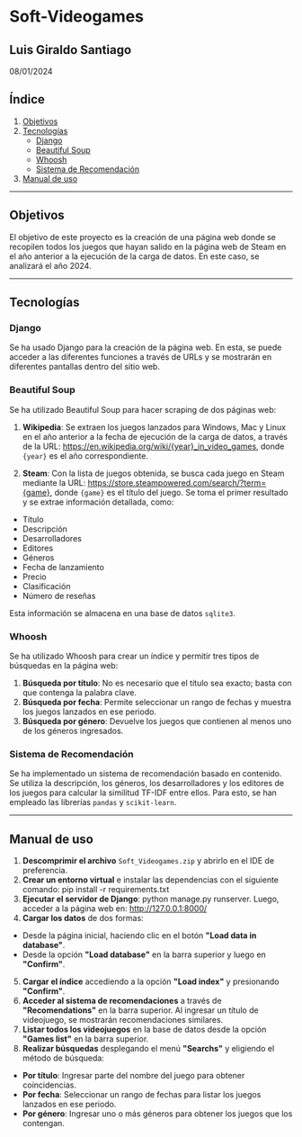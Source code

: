 # Soft-Videogames

## Luis Giraldo Santiago  
08/01/2024  

## Índice  
1. [Objetivos](#objetivos)  
2. [Tecnologías](#tecnologías)  
   - [Django](#django)  
   - [Beautiful Soup](#beautiful-soup)  
   - [Whoosh](#whoosh)  
   - [Sistema de Recomendación](#sistema-de-recomendación)  
3. [Manual de uso](#manual-de-uso)  

---

## Objetivos  

El objetivo de este proyecto es la creación de una página web donde se recopilen todos los juegos que hayan salido en la página web de Steam en el año anterior a la ejecución de la carga de datos. En este caso, se analizará el año 2024.  

---

## Tecnologías  

### Django  
Se ha usado Django para la creación de la página web. En esta, se puede acceder a las diferentes funciones a través de URLs y se mostrarán en diferentes pantallas dentro del sitio web.  

### Beautiful Soup  
Se ha utilizado Beautiful Soup para hacer scraping de dos páginas web:  

1. **Wikipedia**: Se extraen los juegos lanzados para Windows, Mac y Linux en el año anterior a la fecha de ejecución de la carga de datos, a través de la URL:  https://en.wikipedia.org/wiki/{year}_in_video_games, donde `{year}` es el año correspondiente.  

2. **Steam**: Con la lista de juegos obtenida, se busca cada juego en Steam mediante la URL: https://store.steampowered.com/search/?term={game}, donde `{game}` es el título del juego. Se toma el primer resultado y se extrae información detallada, como:  

- Título  
- Descripción  
- Desarrolladores  
- Editores  
- Géneros  
- Fecha de lanzamiento  
- Precio  
- Clasificación  
- Número de reseñas  

Esta información se almacena en una base de datos `sqlite3`.  

### Whoosh  
Se ha utilizado Whoosh para crear un índice y permitir tres tipos de búsquedas en la página web:  

1. **Búsqueda por título**: No es necesario que el título sea exacto; basta con que contenga la palabra clave.  
2. **Búsqueda por fecha**: Permite seleccionar un rango de fechas y muestra los juegos lanzados en ese periodo.  
3. **Búsqueda por género**: Devuelve los juegos que contienen al menos uno de los géneros ingresados.  

### Sistema de Recomendación  
Se ha implementado un sistema de recomendación basado en contenido. Se utiliza la descripción, los géneros, los desarrolladores y los editores de los juegos para calcular la similitud TF-IDF entre ellos. Para esto, se han empleado las librerías `pandas` y `scikit-learn`.  

---

## Manual de uso  

1. **Descomprimir el archivo** `Soft_Videogames.zip` y abrirlo en el IDE de preferencia.  
2. **Crear un entorno virtual** e instalar las dependencias con el siguiente comando:  pip install -r requirements.txt
3. **Ejecutar el servidor de Django**:  python manage.py runserver. Luego, acceder a la página web en:  http://127.0.0.1:8000/
4. **Cargar los datos** de dos formas:  
- Desde la página inicial, haciendo clic en el botón **"Load data in database"**.  
- Desde la opción **"Load database"** en la barra superior y luego en **"Confirm"**.  
5. **Cargar el índice** accediendo a la opción **"Load index"** y presionando **"Confirm"**.  
6. **Acceder al sistema de recomendaciones** a través de **"Recomendations"** en la barra superior. Al ingresar un título de videojuego, se mostrarán recomendaciones similares.  
7. **Listar todos los videojuegos** en la base de datos desde la opción **"Games list"** en la barra superior.  
8. **Realizar búsquedas** desplegando el menú **"Searchs"** y eligiendo el método de búsqueda:  
- **Por título**: Ingresar parte del nombre del juego para obtener coincidencias.  
- **Por fecha**: Seleccionar un rango de fechas para listar los juegos lanzados en ese periodo.  
- **Por género**: Ingresar uno o más géneros para obtener los juegos que los contengan.  





